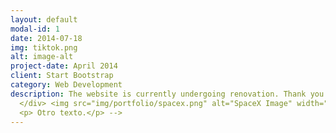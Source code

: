 ```yaml
---
layout: default
modal-id: 1
date: 2014-07-18
img: tiktok.png
alt: image-alt
project-date: April 2014
client: Start Bootstrap
category: Web Development
description: The website is currently undergoing renovation. Thank you for your patience! Holita de mar <!--  
  </div> <img src="img/portfolio/spacex.png" alt="SpaceX Image" width="50%"> 
  <p> Otro texto.</p> -->
---
```



